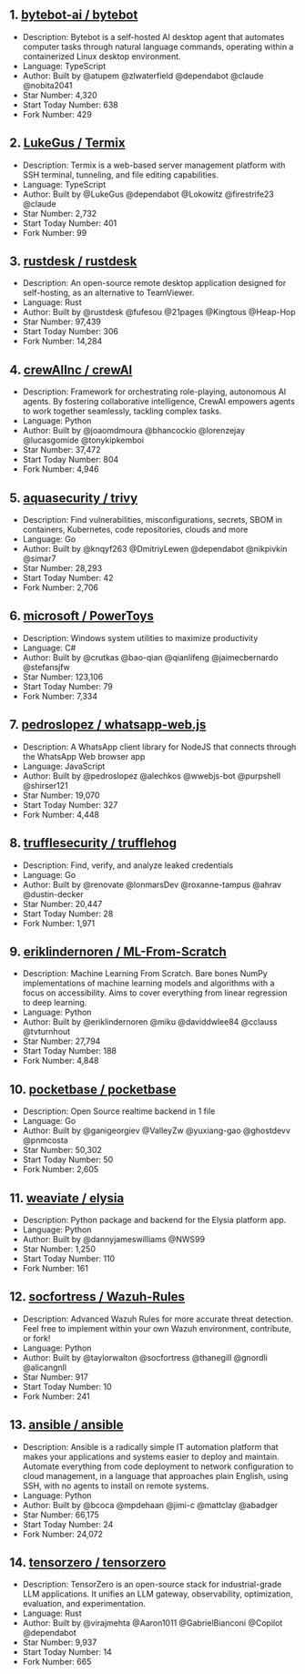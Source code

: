 ## 1. [bytebot-ai / bytebot](https://github.com/bytebot-ai/bytebot)
- Description: Bytebot is a self-hosted AI desktop agent that automates computer tasks through natural language commands, operating within a containerized Linux desktop environment.
- Language: TypeScript
- Author: Built by @atupem @zlwaterfield @dependabot @claude @nobita2041
- Star Number: 4,320
- Start Today Number: 638
- Fork Number: 429

## 2. [LukeGus / Termix](https://github.com/LukeGus/Termix)
- Description: Termix is a web-based server management platform with SSH terminal, tunneling, and file editing capabilities.
- Language: TypeScript
- Author: Built by @LukeGus @dependabot @Lokowitz @firestrife23 @claude
- Star Number: 2,732
- Start Today Number: 401
- Fork Number: 99

## 3. [rustdesk / rustdesk](https://github.com/rustdesk/rustdesk)
- Description: An open-source remote desktop application designed for self-hosting, as an alternative to TeamViewer.
- Language: Rust
- Author: Built by @rustdesk @fufesou @21pages @Kingtous @Heap-Hop
- Star Number: 97,439
- Start Today Number: 306
- Fork Number: 14,284

## 4. [crewAIInc / crewAI](https://github.com/crewAIInc/crewAI)
- Description: Framework for orchestrating role-playing, autonomous AI agents. By fostering collaborative intelligence, CrewAI empowers agents to work together seamlessly, tackling complex tasks.
- Language: Python
- Author: Built by @joaomdmoura @bhancockio @lorenzejay @lucasgomide @tonykipkemboi
- Star Number: 37,472
- Start Today Number: 804
- Fork Number: 4,946

## 5. [aquasecurity / trivy](https://github.com/aquasecurity/trivy)
- Description: Find vulnerabilities, misconfigurations, secrets, SBOM in containers, Kubernetes, code repositories, clouds and more
- Language: Go
- Author: Built by @knqyf263 @DmitriyLewen @dependabot @nikpivkin @simar7
- Star Number: 28,293
- Start Today Number: 42
- Fork Number: 2,706

## 6. [microsoft / PowerToys](https://github.com/microsoft/PowerToys)
- Description: Windows system utilities to maximize productivity
- Language: C#
- Author: Built by @crutkas @bao-qian @qianlifeng @jaimecbernardo @stefansjfw
- Star Number: 123,106
- Start Today Number: 79
- Fork Number: 7,334

## 7. [pedroslopez / whatsapp-web.js](https://github.com/pedroslopez/whatsapp-web.js)
- Description: A WhatsApp client library for NodeJS that connects through the WhatsApp Web browser app
- Language: JavaScript
- Author: Built by @pedroslopez @alechkos @wwebjs-bot @purpshell @shirser121
- Star Number: 19,070
- Start Today Number: 327
- Fork Number: 4,448

## 8. [trufflesecurity / trufflehog](https://github.com/trufflesecurity/trufflehog)
- Description: Find, verify, and analyze leaked credentials
- Language: Go
- Author: Built by @renovate @lonmarsDev @roxanne-tampus @ahrav @dustin-decker
- Star Number: 20,447
- Start Today Number: 28
- Fork Number: 1,971

## 9. [eriklindernoren / ML-From-Scratch](https://github.com/eriklindernoren/ML-From-Scratch)
- Description: Machine Learning From Scratch. Bare bones NumPy implementations of machine learning models and algorithms with a focus on accessibility. Aims to cover everything from linear regression to deep learning.
- Language: Python
- Author: Built by @eriklindernoren @miku @daviddwlee84 @cclauss @tvturnhout
- Star Number: 27,794
- Start Today Number: 188
- Fork Number: 4,848

## 10. [pocketbase / pocketbase](https://github.com/pocketbase/pocketbase)
- Description: Open Source realtime backend in 1 file
- Language: Go
- Author: Built by @ganigeorgiev @ValleyZw @yuxiang-gao @ghostdevv @pnmcosta
- Star Number: 50,302
- Start Today Number: 50
- Fork Number: 2,605

## 11. [weaviate / elysia](https://github.com/weaviate/elysia)
- Description: Python package and backend for the Elysia platform app.
- Language: Python
- Author: Built by @dannyjameswilliams @NWS99
- Star Number: 1,250
- Start Today Number: 110
- Fork Number: 161

## 12. [socfortress / Wazuh-Rules](https://github.com/socfortress/Wazuh-Rules)
- Description: Advanced Wazuh Rules for more accurate threat detection. Feel free to implement within your own Wazuh environment, contribute, or fork!
- Language: Python
- Author: Built by @taylorwalton @socfortress @thanegill @gnordli @alicangnll
- Star Number: 917
- Start Today Number: 10
- Fork Number: 241

## 13. [ansible / ansible](https://github.com/ansible/ansible)
- Description: Ansible is a radically simple IT automation platform that makes your applications and systems easier to deploy and maintain. Automate everything from code deployment to network configuration to cloud management, in a language that approaches plain English, using SSH, with no agents to install on remote systems.
- Language: Python
- Author: Built by @bcoca @mpdehaan @jimi-c @mattclay @abadger
- Star Number: 66,175
- Start Today Number: 24
- Fork Number: 24,072

## 14. [tensorzero / tensorzero](https://github.com/tensorzero/tensorzero)
- Description: TensorZero is an open-source stack for industrial-grade LLM applications. It unifies an LLM gateway, observability, optimization, evaluation, and experimentation.
- Language: Rust
- Author: Built by @virajmehta @Aaron1011 @GabrielBianconi @Copilot @dependabot
- Star Number: 9,937
- Start Today Number: 14
- Fork Number: 665